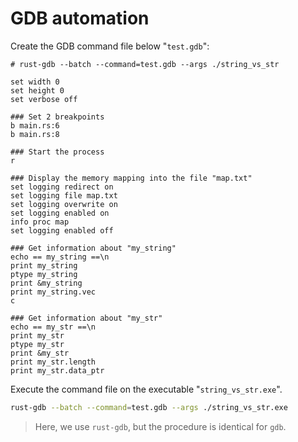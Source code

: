 # GDB automation

Create the GDB command file below "`test.gdb`":

```gdb
# rust-gdb --batch --command=test.gdb --args ./string_vs_str

set width 0
set height 0
set verbose off

### Set 2 breakpoints
b main.rs:6
b main.rs:8

### Start the process
r

### Display the memory mapping into the file "map.txt"
set logging redirect on
set logging file map.txt
set logging overwrite on
set logging enabled on
info proc map
set logging enabled off

### Get information about "my_string"
echo == my_string ==\n
print my_string
ptype my_string
print &my_string
print my_string.vec
c

### Get information about "my_str"
echo == my_str ==\n
print my_str
ptype my_str
print &my_str
print my_str.length
print my_str.data_ptr
```

Execute the command file on the executable "`string_vs_str.exe`".

```bash
rust-gdb --batch --command=test.gdb --args ./string_vs_str.exe
```

> Here, we use `rust-gdb`, but the procedure is identical for `gdb`.
